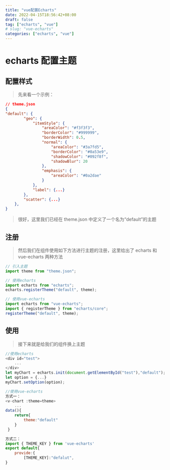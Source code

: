```yaml
---
title: "vue配置Echarts"
date: 2022-04-15T18:56:42+08:00
draft: false
tag: ["echarts", "vue"]
# slug: "vue-echarts"
categories: ["echarts", "vue"]
---
```


# echarts 配置主题

## 配置样式

> 先来看一个示例：

```json
// theme.json
{
"default": {
        "geo": {
            "itemStyle": {
                "areaColor": "#f3f3f3",
                "borderColor": "#999999",
                "borderWidth": 0.5,
                "normal": {
                    "areaColor": "#3a7fd5",
                    "borderColor": "#0a53e9",
                    "shadowColor": "#092f8f",
                    "shadowBlur": 20
                },
                "emphasis": {
                    "areaColor": "#0a2dae"
                }
            },
            "label": {...}
        },
        "scatter": {...}
    },
}
```

> 很好，这里我们已经在 theme.json 中定义了一个名为“default”的主题

## 注册

> 然后我们在组件使用如下方法进行主题的注册，这里给出了 echarts 和 vue-echarts 两种方法

```javascript
// 引入主题
import theme from "theme.json";

// 使用echarts
import echarts from "echarts";
echarts.registerTheme("default", theme);

// 使用vue-echarts
import echarts from "vue-echarts";
import { registerTheme } from "echarts/core";
registerTheme("default", theme);
```

## 使用

> 接下来就是给我们的组件换上主题

```javascript
//使用echarts
<div id="test">
	...
</div>
let myChart = echarts.init(document.getElementById("test"),"default");
let option = {...}
myChart.setOption(option);

//使用vue-echarts
方式一：
<v-chart :theme=theme>
    ...
data(){
    return{
    	theme:"default"
    }
 }

方式二：
import { THEME_KEY } from 'vue-echarts'
export default{
    provide:{
        [THEME_KEY]:"defalut",
}
```
